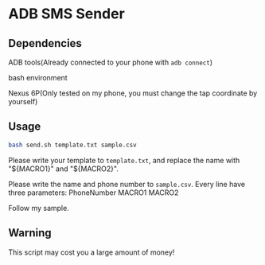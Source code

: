 # ADB SMS Sender

## Dependencies 

ADB tools(Already connected to your phone with `adb connect`)

bash environment

Nexus 6P(Only tested on my phone, you must change the tap coordinate by yourself)

## Usage

```bash
bash send.sh template.txt sample.csv
```

Please write your template to `template.txt`, and replace the name with "${MACRO1}" and "${MACRO2}".

Please write the name and phone number to `sample.csv`. Every line have three parameters: PhoneNumber MACRO1 MACRO2

Follow my sample.

## Warning

This script may cost you a large amount of money!
